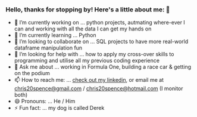 ### Hello, thanks for stopping by! Here's a little about me: 👋

- 🔭 I’m currently working on ... python projects, autmating where-ever I can and working with all the data I can get my hands on
- 🌱 I’m currently learning ... Python
- 👯 I’m looking to collaborate on ... SQL projects to have more real-world dataframe manipulation fun
- 🤔 I’m looking for help with ... how to apply my cross-over skills to programming and utilise all my previous coding experience
- 💬 Ask me about ... working in Formula One, building a race car & getting on the podium
- 📫 How to reach me: ... [check out my linkedin](https://www.linkedin.com/in/chris-spence-29ab8111b/ "Chris' LinkedIn profile"), or email me at chris20spence@gmail.com / chris20spence@hotmail.com (I monitor both)
- 😄 Pronouns: ... He / Him 
- ⚡ Fun fact: ...  my dog is called Derek 

